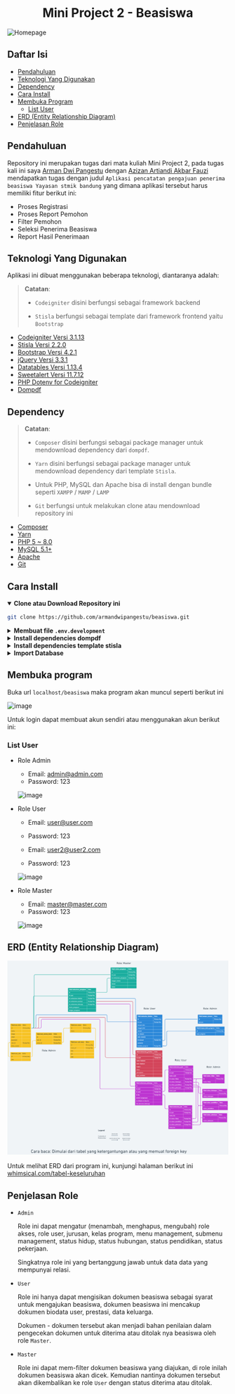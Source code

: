<h1 align="center">Mini Project 2 - Beasiswa</h1>
<img src="https://github.com/armandwipangestu/beasiswa/assets/64394320/fd4b4eb8-953e-4abf-850d-e30c7b690411" alt="Homepage">

## Daftar Isi

- [Pendahuluan](#pendahuluan)
- [Teknologi Yang Digunakan](#teknologi-yang-digunakan)
- [Dependency](#dependency)
- [Cara Install](#cara-install)
- [Membuka Program](#membuka-program)
    - [List User](#list-user)
- [ERD (Entity Relationship Diagram)](#erd-entity-relationship-diagram)
- [Penjelasan Role](#penjelasan-role)

## Pendahuluan

Repository ini merupakan tugas dari mata kuliah Mini Project 2, pada tugas kali ini saya [Arman Dwi Pangestu](https://github.com/armandwipangestu/) dengan [Azizan Artiandi Akbar Fauzi](https://github.com/Jijan5) mendapatkan tugas dengan judul `Aplikasi pencatatan pengajuan penerima beasiswa Yayasan stmik bandung` yang dimana aplikasi tersebut harus memiliki fitur berikut ini:

- Proses Registrasi
- Proses Report Pemohon
- Filter Pemohon
- Seleksi Penerima Beasiswa
- Report Hasil Penerimaan

## Teknologi Yang Digunakan

Aplikasi ini dibuat menggunakan beberapa teknologi, diantaranya adalah:

> **Catatan**:
>
> -   `Codeigniter` disini berfungsi sebagai framework backend
>
> -   `Stisla` berfungsi sebagai template dari framework frontend yaitu `Bootstrap`

-   [Codeigniter Versi 3.1.13](https://codeigniter.com/userguide3/installation/downloads.html)
-   [Stisla Versi 2.2.0](https://github.com/stisla/stisla/releases/tag/v2.2.0)
-   [Bootstrap Versi 4.2.1](https://blog.getbootstrap.com/2018/12/21/bootstrap-4-2-1/)
-   [jQuery Versi 3.3.1](https://blog.jquery.com/2018/01/20/jquery-3-3-1-fixed-dependencies-in-release-tag/)
-   [Datatables Versi 1.13.4](https://cdn.datatables.net/1.13.4/)
-   [Sweetalert Versi 11.7.12](https://github.com/sweetalert2/sweetalert2/releases/tag/v11.7.12)
-   [PHP Dotenv for Codeigniter](https://github.com/agungjk/phpdotenv-for-codeigniter)
-   [Dompdf](https://github.com/dompdf/dompdf/)

## Dependency

> **Catatan**:
>
> -   `Composer` disini berfungsi sebagai package manager untuk mendownload dependency dari `dompdf`.
>
> -   `Yarn` disini berfungsi sebagai package manager untuk mendownload dependency dari template `Stisla`.
>
> -   Untuk PHP, MySQL dan Apache bisa di install dengan bundle seperti `XAMPP` / `MAMP` / `LAMP`
>
> -   `Git` berfungsi untuk melakukan clone atau mendownload repository ini

-   [Composer](https://getcomposer.org/download/)
-   [Yarn](https://yarnpkg.com/)
-   [PHP 5 ~ 8.0](https://www.php.net/releases/8.0/en.php)
-   [MySQL 5.1+](https://downloads.mysql.com/archives/community/)
-   [Apache](https://httpd.apache.org/)
-   [Git](https://git-scm.com/downloads)

## Cara Install

<details open>
<summary><strong>Clone atau Download Repository ini</strong></summary>

```sh
git clone https://github.com/armandwipangestu/beasiswa.git
```

</details>

<details>
<summary><strong>Membuat file <code>.env.development</code></strong></summary>

```sh
cd beasiswa
```

```sh
cp .env.example .env.development
```

> **Catatan**:
>
> Sesuaikan isian .env.development dengan konfigurasi anda (seperti nama database dll)
>
> Default yang saya gunakan:
> ```
> DB_HOSTNAME=localhost
> DB_USERNAME=root
> DB_PASSWORD=
> DB_NAME=beasiswa
> ```

</details>

<details>
<summary><strong>Install dependencies dompdf</strong></summary>

```sh
composer update
```

</details>

<details>
<summary><strong>Install dependencies template stisla</strong></summary>

```sh
cd template/stisla
```

```sh
yarn
```

```sh
yarn dist
```

</details>

<details>
<summary><strong>Import Database</strong></summary>

-   Membuat database baru dengan nama `beasiswa`

    ![image](https://github.com/armandwipangestu/beasiswa/assets/64394320/1d206dfe-72ca-41c9-86be-370f5bb82ac4)

-   Import `beasiswa/database/beasiswa.sql` ke dalam database melalui phpmyamdin

    ![image](https://github.com/armandwipangestu/beasiswa/assets/64394320/b24c8e8c-18b1-41a5-a73d-f54024346b1d)
    ![image](https://github.com/armandwipangestu/beasiswa/assets/64394320/704ca427-bd6d-4f23-93e9-0767b3b11868)
    ![image](https://github.com/armandwipangestu/beasiswa/assets/64394320/22947ae4-b346-45a5-bd38-cbea86c21c31)

</details>

## Membuka program

Buka url `localhost/beasiswa` maka program akan muncul seperti berikut ini

![image](https://github.com/armandwipangestu/beasiswa/assets/64394320/f8bf341d-5db4-4320-8acc-4b04d4fa7f0f)

Untuk login dapat membuat akun sendiri atau menggunakan akun berikut ini:

### List User

-   Role Admin

    -   Email: admin@admin.com
    -   Password: 123

    ![image](https://github.com/armandwipangestu/beasiswa/assets/64394320/ef82c78c-2fff-410a-949d-a66670a2641d)

-   Role User

    -   Email: user@user.com
    -   Password: 123

    -   Email: user2@user2.com
    -   Password: 123

    ![image](https://github.com/armandwipangestu/beasiswa/assets/64394320/90203ade-ac40-4fb2-90d7-e4e09a2d34f8)

- Role Master

    -   Email: master@master.com
    -   Password: 123

    ![image](https://github.com/armandwipangestu/beasiswa/assets/64394320/da64be8e-3fcf-406d-8717-03878956d292)

## ERD (Entity Relationship Diagram)

![image](erd/tabel_keseluruhan.png)

Untuk melihat ERD dari program ini, kunjungi halaman berikut ini [whimsical.com/tabel-keseluruhan](https://whimsical.com/tabel-keseluruhan-UbTUmg9vvBiZaeJ61G8pQR)

## Penjelasan Role

- `Admin`

    Role ini dapat mengatur (menambah, menghapus, mengubah) role akses, role user, jurusan, kelas program, menu management, submenu management, status hidup, status hubungan, status pendidikan, status pekerjaan.

    Singkatnya role ini yang bertanggung jawab untuk data data yang mempunyai relasi.

- `User`

    Role ini hanya dapat mengisikan dokumen beasiswa sebagai syarat untuk mengajukan beasiswa, dokumen beasiswa ini mencakup dokumen biodata user, prestasi, data keluarga.

    Dokumen - dokumen tersebut akan menjadi bahan penilaian dalam pengecekan dokumen untuk diterima atau ditolak nya beasiswa oleh role `Master`.

- `Master`

    Role ini dapat mem-filter dokumen beasiswa yang diajukan, di role inilah dokumen beasiswa akan dicek. Kemudian nantinya dokumen tersebut akan dikembalikan ke role `User` dengan status diterima atau ditolak.